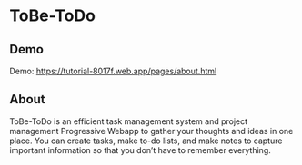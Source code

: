 # ToBe-ToDo 

## Demo
Demo: https://tutorial-8017f.web.app/pages/about.html

## About
ToBe-ToDo is an efficient task management system and project management Progressive  Webapp
       to gather your thoughts and ideas in one place. You can
       create tasks, make to-do lists, and make notes to capture important information
        so that you don’t have to remember everything.
